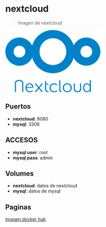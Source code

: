 # nextcloud

> Imagen de nextcloud

![alt text](img/nextcloud.png)

## Puertos

* **nextcloud**: 8080
* **mysql**: 3306

## ACCESOS

* **mysql user**: root
* **mysql pass**: admin

## Volumes

* **nextcloud**: datos de nextcloud
* **mysql**: datos de mysql

## Paginas

[Imagen docker hub](https://hub.docker.com/_/nextcloud/)
